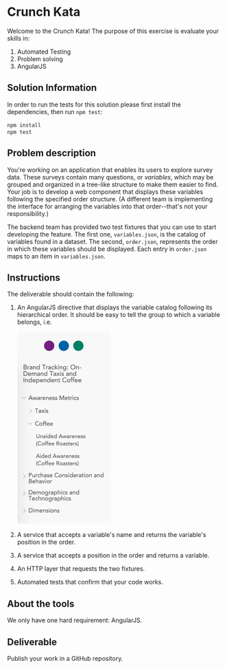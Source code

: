 # Crunch Kata

Welcome to the Crunch Kata! The purpose of this exercise is evaluate your
skills in:

1. Automated Testing
2. Problem solving
3. AngularJS

## Solution Information

In order to run the tests for this solution please first install the dependencies, then run `npm test`:

```
npm install
npm test
```

## Problem description

You're working on an application that enables its users to explore survey data. These surveys contain many questions, or *variables*, which may be grouped and organized in a tree-like structure to make them easier to find. Your job is to develop a web component that displays these variables following the specified order structure. (A different team is implementing the interface for arranging the variables into that order--that's not your responsibility.)

The backend team has provided two test fixtures that you can use to start developing the feature. The first one, `variables.json`, is the catalog of variables found in a dataset. The second, `order.json`, represents the order in which these variables should be displayed. Each entry in `order.json` maps to an item in `variables.json`.

## Instructions

The deliverable should contain the following:

1. An AngularJS directive that displays the variable catalog following its hierarchical order. It should be easy to tell the group to which a variable belongs, i.e.

    ![HVL](hvl.png)

2. A service that accepts a variable's name and returns the variable's position in the order.
3. A service that accepts a position in the order and returns a variable.
4. An HTTP layer that requests the two fixtures.
5. Automated tests that confirm that your code works.

## About the tools

We only have one hard requirement: AngularJS.

## Deliverable

Publish your work in a GitHub repository.

